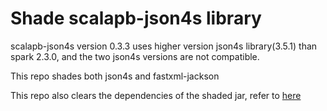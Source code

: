 # Shade scalapb-json4s library

scalapb-json4s version 0.3.3 uses higher version json4s library(3.5.1) than spark 2.3.0, and the two json4s versions are not compatible.

This repo shades both json4s and fastxml-jackson

This repo also clears the dependencies of the shaded jar, refer to [here](https://github.com/sbt/sbt-assembly#q-despite-the-concerned-friends-i-still-want-publish-fat-jars-what-advice-do-you-have)